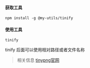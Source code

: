 #### 获取工具
```shell
npm install -g @my-utils/tinify
```

#### 使用工具
```shell
tinify
```
tinify 后面可以使用相对路径或者文件名称

> 相关信息
[tinypng官网](https://tinypng.com/)
